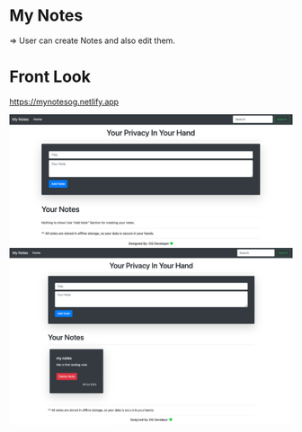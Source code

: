 # My Notes

=> User can create Notes and also edit them.

# Front Look
https://mynotesog.netlify.app

![](Screenshot.png)
![](Screenshot1.png)

